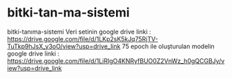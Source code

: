 # bitki-tan-ma-sistemi
bitki-tanıma-sistemi
Veri setinin google drive linki : https://drive.google.com/file/d/1LKp2sK5kJq75RjTV-TuTkp9hJsX_y3oO/view?usp=drive_link
75 epoch ile oluşturulan modelin google drive linki : https://drive.google.com/file/d/1LiRIgO4KNRyfBUO0Z2VnWz_h0gQCGBJy/view?usp=drive_link

